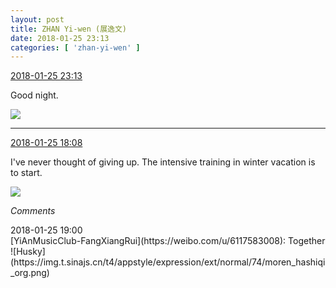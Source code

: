 ```yaml
---
layout: post
title: ZHAN Yi-wen (展逸文)
date: 2018-01-25 23:13
categories: [ 'zhan-yi-wen' ]
---
```


<div class="weibo-info">
  <a href="https://weibo.com/6108090526/G05DQkcmW">2018-01-25 23:13</a>
</div>

Good night.

<!-- more -->

<a href="//wx2.sinaimg.cn/mw690/006FmVn8ly1fnt9cv79ksj31400qo460.jpg">
  <img class="weibo-pic-preview-h" src="//wx2.sinaimg.cn/orj360/006FmVn8ly1fnt9cv79ksj31400qo460.jpg" />
</a>

---

<div class="weibo-info">
  <a href="https://weibo.com/6108090526/G03E76efM">2018-01-25 18:08</a>
</div>

I've never thought of giving up. The intensive training in winter vacation is to start.

<a href="//wx3.sinaimg.cn/mw690/006FmVn8ly1fnt0j4304mj32kw3vcnpi.jpg">
  <img class="weibo-pic-preview" src="//wx3.sinaimg.cn/orj360/006FmVn8ly1fnt0j4304mj32kw3vcnpi.jpg" />
</a>

*Comments*

<div class="weibo-info">2018-01-25 19:00</div>
[YiAnMusicClub-FangXiangRui](https://weibo.com/u/6117583008): Together ![Husky](https://img.t.sinajs.cn/t4/appstyle/expression/ext/normal/74/moren_hashiqi_org.png)
